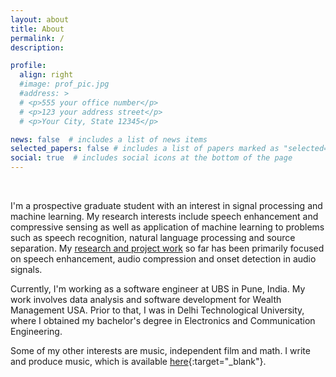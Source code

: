 ```yaml
---
layout: about
title: About
permalink: /
description: 

profile:
  align: right
  #image: prof_pic.jpg
  #address: >
  # <p>555 your office number</p>
  # <p>123 your address street</p>
  # <p>Your City, State 12345</p>

news: false  # includes a list of news items
selected_papers: false # includes a list of papers marked as "selected={true}"
social: true  # includes social icons at the bottom of the page
---
```


<br>

I'm a prospective graduate student with an interest in signal processing and machine learning. My research interests include speech enhancement and compressive sensing as well as application of machine learning to problems such as speech recognition, natural language processing and source separation. My [research and project work](/projects) so far has been primarily focused on speech enhancement, audio compression and onset detection in audio signals. 

Currently, I'm working as a software engineer at UBS in Pune, India. My work involves data analysis and software development for Wealth Management USA. Prior to that, I was in Delhi Technological University, where I obtained my bachelor's degree in Electronics and Communication Engineering.

Some of my other interests are music, independent film and math. I write and produce music, which is available [here](https://tarynn.bandcamp.com/){:target="\_blank"}.

<br>
